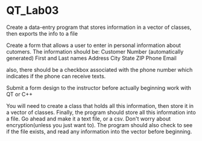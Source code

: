 # QT_Lab03
Create a data-entry program that stores information in a vector of classes, then exports the info to a file

Create a form that allows a user to enter in personal information about cutomers.
The information should be:
  Customer Number (automatically generated)
  First and Last names
  Address
  City
  State
  ZIP
  Phone
  Email
  
  also, there should be a checkbox associated with the phone number which indicates if the phone can receive texts.
  
  Submit a form design to the instructor before actually beginning work with QT or C++
  
  You will need to create a class that holds all this information, then store it in a vector of classes.
  Finally, the program should store all this information into a file.  Go ahead and make it a text file, or a csv. Don't worry about encryption(unless you just want to).  The program should also check to see if the file exists, and read any information into the vector before beginning.
